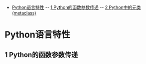 - [Python语言特性](#python语言特性)
-- [1 Python的函数参数传递](#1-python的函数参数传递)
-- [2 Python中的元类(metaclass)](#2-python中的元类metaclass)
    
    
    
# Python语言特性

## 1 Python的函数参数传递
